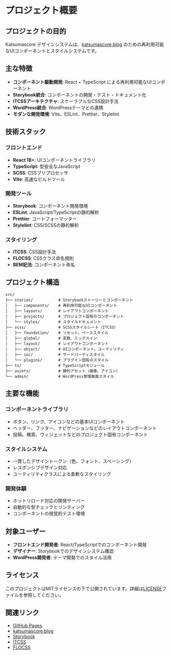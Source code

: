 # プロジェクト概要

## プロジェクトの目的

Katsumascore デザインシステムは、[katsumascore.blog](https://katsumascore.blog/) のための再利用可能なUIコンポーネントとスタイルシステムです。

## 主な特徴

- **コンポーネント駆動開発**: React + TypeScript による再利用可能なUIコンポーネント
- **Storybook統合**: コンポーネントの開発・テスト・ドキュメント化
- **ITCSSアーキテクチャ**: スケーラブルなCSS設計手法
- **WordPress統合**: WordPressテーマとの連携
- **モダンな開発環境**: Vite、ESLint、Prettier、Stylelint

## 技術スタック

### フロントエンド
- **React 18+**: UIコンポーネントライブラリ
- **TypeScript**: 型安全なJavaScript
- **SCSS**: CSSプリプロセッサ
- **Vite**: 高速なビルドツール

### 開発ツール
- **Storybook**: コンポーネント開発環境
- **ESLint**: JavaScript/TypeScriptの静的解析
- **Prettier**: コードフォーマッター
- **Stylelint**: CSS/SCSSの静的解析

### スタイリング
- **ITCSS**: CSS設計手法
- **FLOCSS**: CSSクラス命名規則
- **BEM記法**: コンポーネント命名

## プロジェクト構造

```
src/
├── stories/           # Storybookストーリーとコンポーネント
│   ├── components/    # 再利用可能なUIコンポーネント
│   ├── layouts/       # レイアウトコンポーネント
│   ├── projects/      # プロジェクト固有のコンポーネント
│   └── styles/        # スタイルドキュメント
├── scss/              # SCSSスタイルシート（ITCSS）
│   ├── foundation/    # リセット、ベーススタイル
│   ├── global/        # 変数、ミックスイン
│   ├── layout/        # レイアウトコンポーネント
│   ├── object/        # UIコンポーネント、ユーティリティ
│   ├── inc/           # サードパーティスタイル
│   └── plugins/       # プラグイン固有のスタイル
├── ts/                # TypeScriptモジュール
├── assets/            # 静的アセット（画像、アイコン）
└── admin/             # WordPress管理画面スタイル
```

## 主要な機能

### コンポーネントライブラリ
- ボタン、リンク、アイコンなどの基本UIコンポーネント
- ヘッダー、フッター、ナビゲーションなどのレイアウトコンポーネント
- 投稿、検索、ウィジェットなどのプロジェクト固有コンポーネント

### スタイルシステム
- 一貫したデザイントークン（色、フォント、スペーシング）
- レスポンシブデザイン対応
- ユーティリティクラスによる柔軟なスタイリング

### 開発体験
- ホットリロード対応の開発サーバー
- 自動的な型チェックとリンティング
- コンポーネントの視覚的テスト環境

## 対象ユーザー

- **フロントエンド開発者**: React/TypeScriptでのコンポーネント開発
- **デザイナー**: Storybookでのデザインシステム確認
- **WordPress開発者**: テーマ開発でのスタイル活用

## ライセンス

このプロジェクトはMITライセンスの下で公開されています。詳細は[LICENSE](../LICENSE)ファイルを参照してください。

## 関連リンク

- [GitHub Pages](https://katsun0921.github.io/katsumascore_design_system/)
- [katsumascore.blog](https://katsumascore.blog/)
- [Storybook](https://storybook.js.org/)
- [ITCSS](https://itcss.io/)
- [FLOCSS](https://github.com/hiloki/flocss)
